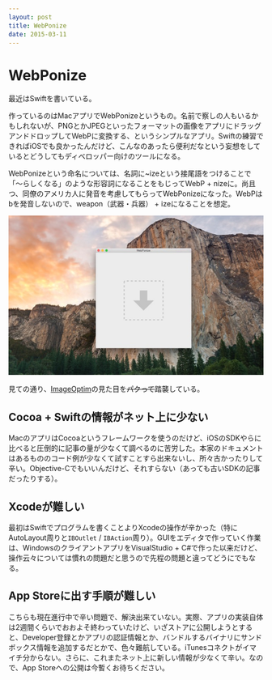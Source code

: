 ```yaml
---
layout: post
title: WebPonize
date: 2015-03-11
---
```


# WebPonize

最近はSwiftを書いている。

作っているのはMacアプリでWebPonizeというもの。名前で察しの人もいるかもしれないが、PNGとかJPEGといったフォーマットの画像をアプリにドラッグアンドドロップしてWebPに変換する、というシンプルなアプリ。Swiftの練習できればiOSでも良かったんだけど、こんなのあったら便利だなという妄想をしているとどうしてもディベロッパー向けのツールになる。

WebPonizeという命名については、名詞に~izeという接尾語をつけることで「〜らしくなる」のような形容詞になることをもじってWebP + nizeに。尚且つ、同僚のアメリカ人に発音を考慮してもらってWebPonizeになった。WebPはbを発音しないので、weapon（武器・兵器） + izeになることを想定。

![](/img/posts/2015/webponize/webponize.jpg)

見ての通り、[ImageOptim](https://imageoptim.com/)の見た目を~~パクって~~踏襲している。

## Cocoa + Swiftの情報がネット上に少ない

MacのアプリはCocoaというフレームワークを使うのだけど、iOSのSDKやらに比べると圧倒的に記事の量が少なくて調べるのに苦労した。本家のドキュメントはあるもののコード例が少なくて試すことすら出来ないし、所々古かったりして辛い。Objective-Cでもいいんだけど、それすらない（あっても古いSDKの記事だったりする）。

## Xcodeが難しい

最初はSwiftでプログラムを書くことよりXcodeの操作が辛かった（特にAutoLayout周りと`IBOutlet` / `IBAction`周り）。GUIをエディタで作っていく作業は、WindowsのクライアントアプリをVisualStudio + C#で作った以来だけど、操作云々については慣れの問題だと思うので先程の問題と違ってどうにでもなる。

## App Storeに出す手順が難しい

こちらも現在進行中で辛い問題で、解決出来ていない。実際、アプリの実装自体は2週間くらいでおおよそ終わっていたけど、いざストアに公開しようとすると、Developer登録とかアプリの認証情報とか、バンドルするバイナリにサンドボックス情報を追加するだとかで、色々難航している。iTunesコネクトがイマイチ分からない。さらに、これまたネット上に新しい情報が少なくて辛い。なので、App Storeへの公開は今暫くお待ちください。
